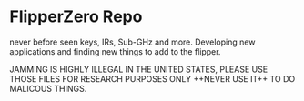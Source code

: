 # FlipperZero Repo
never before seen keys, IRs, Sub-GHz and more.
Developing new applications and finding new things to add to the flipper.

JAMMING IS HIGHLY ILLEGAL IN THE UNITED STATES, PLEASE USE THOSE FILES FOR RESEARCH PURPOSES ONLY ++NEVER USE IT++ TO DO MALICOUS THINGS.
